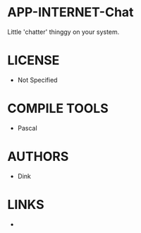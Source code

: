APP-INTERNET-Chat
=================

Little 'chatter' thinggy on your system.

LICENSE
===============
* Not Specified

COMPILE TOOLS
===============
* Pascal

AUTHORS
===============
* Dink

LINKS
===============
* 
